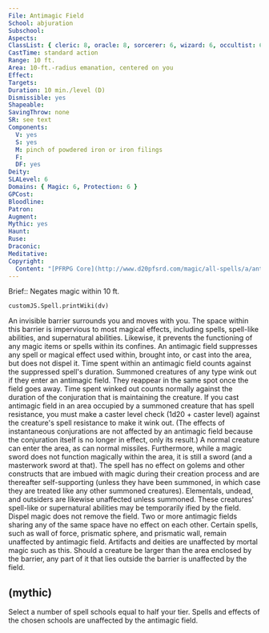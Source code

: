 ```yaml
---
File: Antimagic Field
School: abjuration
Subschool: 
Aspects: 
ClassList: { cleric: 8, oracle: 8, sorcerer: 6, wizard: 6, occultist: 6, psychic: 7 }
CastTime: standard action
Range: 10 ft.
Area: 10-ft.-radius emanation, centered on you
Effect: 
Targets: 
Duration: 10 min./level (D)
Dismissible: yes
Shapeable: 
SavingThrow: none
SR: see text
Components:
  V: yes
  S: yes
  M: pinch of powdered iron or iron filings
  F: 
  DF: yes
Deity: 
SLALevel: 6
Domains: { Magic: 6, Protection: 6 }
GPCost: 
Bloodline: 
Patron: 
Augment: 
Mythic: yes
Haunt: 
Ruse: 
Draconic: 
Meditative: 
Copyright:
  Content: "[PFRPG Core](http://www.d20pfsrd.com/magic/all-spells/a/antimagic-field)"
---
```

Brief:: Negates magic within 10 ft.

```dataviewjs
customJS.Spell.printWiki(dv)
```

An invisible barrier surrounds you and moves with you. The space within this barrier is impervious to most magical effects, including spells, spell-like abilities, and supernatural abilities.  Likewise, it prevents the functioning of any magic items or spells within its confines.  An antimagic field suppresses any spell or magical effect used within, brought into, or cast into the area, but does not dispel it.  Time spent within an antimagic field counts against the suppressed spell's duration.  Summoned creatures of any type wink out if they enter an antimagic field. They reappear in the same spot once the field goes away. Time spent winked out counts normally against the duration of the conjuration that is maintaining the creature. If you cast antimagic field in an area occupied by a summoned creature that has spell resistance, you must make a caster level check (1d20 + caster level) against the creature's spell resistance to make it wink out.  (The effects of instantaneous conjurations are not affected by an antimagic field because the conjuration itself is no longer in effect, only its result.) A normal creature can enter the area, as can normal missiles.  Furthermore, while a magic sword does not function magically within the area, it is still a sword (and a masterwork sword at that). The spell has no effect on golems and other constructs that are imbued with magic during their creation process and are thereafter self-supporting (unless they have been summoned, in which case they are treated like any other summoned creatures). Elementals, undead, and outsiders are likewise unaffected unless summoned. These creatures' spell-like or supernatural abilities may be temporarily ified by the field.  Dispel magic does not remove the field.  Two or more antimagic fields sharing any of the same space have no effect on each other. Certain spells, such as wall of force, prismatic sphere, and prismatic wall, remain unaffected by antimagic field.  Artifacts and deities are unaffected by mortal magic such as this.  Should a creature be larger than the area enclosed by the barrier, any part of it that lies outside the barrier is unaffected by the field.


## (mythic)

Select a number of spell schools equal to half your tier. Spells and effects of the chosen schools are unaffected by the antimagic field.
